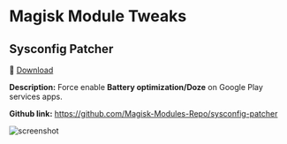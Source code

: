 # Magisk Module Tweaks
## Sysconfig Patcher
💾 [Download](https://raw.githubusercontent.com/AzimsTech/Android_Hacking/master/Tweaks/Magisk%20Modules/Sysconfig_Patcher-2019.4.6(201904060).zip)

**Description:** Force enable **Battery optimization/Doze** on Google Play services apps.

**Github link:** https://github.com/Magisk-Modules-Repo/sysconfig-patcher 

![screenshot](https://i.imgur.com/MPm67yk.png)
